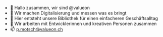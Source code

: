 - 👋 Hallo zusammen, wir sind @valueon
- 👀 Wir machen Digitalisierung und messen was es bringt
- 🌱 Hier entsteht unsere Bibliothek für einen einfacheren Geschäftsalltag
- 💞️ Wir arbeiten mit Entwicklerinnen und kreativen Personen zusammen 
- 📫 p.motsch@valueon.ch

